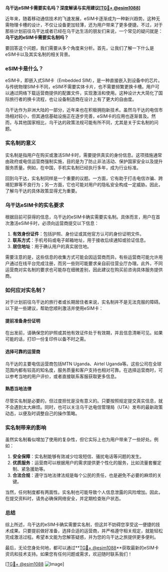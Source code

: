 **乌干达eSIM卡需要实名吗？深度解读与实用建议[[TG💪+ @esim1088](https://t.me/s/esim1088)]**

近年来，随着移动通信技术的飞速发展，eSIM卡逐渐成为一种新兴趋势。这种无需物理卡槽的设计，不仅让设备更加轻薄，还为用户带来了更多便捷。不过，对于那些计划前往乌干达或者已经在乌干达生活的朋友们来说，一个常见的疑问就是：**乌干达的eSIM卡需要实名制吗？**

要回答这个问题，我们需要从多个角度来分析。首先，让我们了解一下什么是eSIM卡以及其实名制的相关背景。

### eSIM卡是什么？

eSIM卡，即嵌入式SIM卡（Embedded SIM），是一种直接嵌入到设备中的芯片。与传统物理SIM卡不同，eSIM不需要实体卡片，也不需要频繁更换卡槽。用户可以通过网络下载运营商提供的配置文件，实现激活和使用。这种设计大大简化了国际旅行者的换卡流程，也让设备制造商在设计上有了更大的自由度。

乌干达作为非洲大陆的一部分，近年来也在积极拥抱新技术。虽然乌干达的电信市场相对较小，但其通信基础设施正在逐步完善，eSIM卡的应用也逐渐普及。然而，与其他国家相比，乌干达的政策法规可能有所不同，尤其是关于实名制的问题。

### 实名制的意义

实名制是指用户在购买或激活SIM卡时，需要提供真实的身份信息。这项措施通常由政府或电信运营商强制实施，目的是为了防止非法活动、保护国家安全以及提升服务质量。例如，在中国，手机实名制已经执行多年，成为行业标准。

回到乌干达，实名制同样是一个重要的议题。一方面，它有助于打击电信诈骗、跨境犯罪等不良行为；另一方面，它也可能对用户的隐私安全构成一定威胁。因此，了解乌干达的具体政策显得尤为重要。

### 乌干达eSIM卡的实名要求

根据目前可获得的信息，乌干达的eSIM卡确实需要实名制。具体而言，用户在首次激活eSIM卡时，必须向运营商提交以下信息：

1. **有效身份证件**：包括护照、身份证或其他官方认可的身份证明文件。
2. **联系方式**：手机号码或电子邮箱地址，用于接收后续通知或验证信息。
3. **居住地址**：用于确认用户的真实居住地。

需要注意的是，这些信息的收集方式可能会因运营商而异。有些运营商可能允许用户通过在线平台完成注册，而另一些则可能要求亲自前往营业厅办理。此外，不同运营商对实名制的要求也可能存在细微差别，因此建议在购买前咨询具体服务提供商。

### 如何应对实名制？

对于计划前往乌干达的旅行者或长期居住者来说，实名制并不是无法克服的障碍。以下是一些建议，帮助您顺利激活并使用eSIM卡：

#### 提前准备身份证明
在出发前，请确保您的护照或其他有效证件处于有效期，并且信息清晰可见。如果可能的话，打印一份复印件以备不时之需。

#### 选择可靠的运营商
乌干达的主要电信运营商包括MTN Uganda、Airtel Uganda等。这些公司在全球范围内都有较高的知名度，服务质量和客户支持也相对可靠。在选择运营商时，可以参考当地的用户评价，或者直接联系客服获取更多信息。

#### 熟悉当地法律
尽管实名制是必要的，但过度担忧是没有意义的。只要按照规定提交真实信息，就不会遇到太大麻烦。同时，也可以关注乌干达电信管理局（UTA）发布的最新政策动态，以便及时调整自己的操作策略。

### 实名制带来的影响

虽然实名制看似增加了使用的复杂性，但它实际上也为用户带来了一些好处。例如：

1. **安全保障**：实名制能够有效减少垃圾短信、骚扰电话等问题的发生。
2. **优质服务**：运营商可以根据用户的需求提供更个性化的服务，比如流量套餐定制、紧急援助等。
3. **合法合规**：遵守当地法律法规是每个公民的责任，也是避免不必要的麻烦的关键。

当然，任何制度都有两面性。实名制也可能导致个人信息泄露的风险增加。因此，在提交资料时，请务必确保网络安全，并定期检查账户状态。

### 总结

综上所述，乌干达的eSIM卡确实需要实名制，但这并不妨碍您享受这一便捷的技术成果。只要提前做好准备，选择合适的运营商，并严格遵守相关规定，就能轻松完成激活过程。希望本文能为您解答疑惑，并为您的乌干达之旅提供更多便利。

最后，无论您身处何地，都可以通过**[TG💪+ @esim1088](https://t.me/s/esim1088)**获取最新的eSIM卡资讯和技术支持。如果您有任何问题或需求，欢迎随时联系我们！

[[TG💪+ @esim1088](https://t.me/s/esim1088) ![Image](https://i.postimg.cc/4NQfJmqS/Snipaste-2025-05-13-00-14-12.png)]